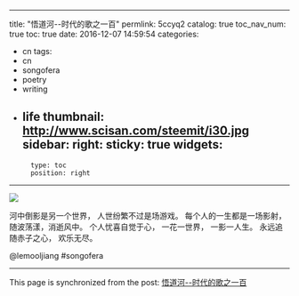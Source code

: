
---
title: "悟道河--时代的歌之一百"
permlink: 5ccyq2
catalog: true
toc_nav_num: true
toc: true
date: 2016-12-07 14:59:54
categories:
- cn
tags:
- cn
- songofera
- poetry
- writing
- life
thumbnail: http://www.scisan.com/steemit/i30.jpg
sidebar:
    right:
        sticky: true
widgets:
    -
        type: toc
        position: right
---


![](http://www.scisan.com/steemit/i30.jpg)

河中倒影是另一个世界，
人世纷繁不过是场游戏。
每个人的一生都是一场影射，
随波荡漾，消逝风中。
个人忧喜自觉于心，
一花一世界，
一影一人生。
永远追随赤子之心，
欢乐无尽。

  @lemooljiang       #songofera

- - -

This page is synchronized from the post: [悟道河--时代的歌之一百](https://steemit.com/@lemooljiang/5ccyq2)

